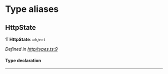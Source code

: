 

# Type aliases

<a id="httpstate"></a>

##  HttpState

**Ƭ HttpState**: *`object`*

*Defined in [http/types.ts:9](https://github.com/polkadot-js/api/blob/89c6289/packages/rpc-provider/src/http/types.ts#L9)*

#### Type declaration

___

